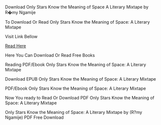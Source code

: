Download Only Stars Know the Meaning of Space A Literary Mixtape by R�my Ngamije

To Download Or Read Only Stars Know the Meaning of Space: A Literary Mixtape

Visit Link Bellow

[Read Here](https://mobionlines.web.app/gradually/199797920-only-stars-know-the-meaning-of-space)

Here You Can Download Or Read Free Books

Reading PDF/Ebook Only Stars Know the Meaning of Space: A Literary Mixtape

Download EPUB Only Stars Know the Meaning of Space: A Literary Mixtape

PDF/Ebook Only Stars Know the Meaning of Space: A Literary Mixtape

Now You ready to Read Or Download PDF Only Stars Know the Meaning of Space: A Literary Mixtape

Only Stars Know the Meaning of Space: A Literary Mixtape by (R?my Ngamije) PDF Free Download
